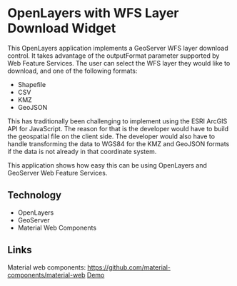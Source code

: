 # OpenLayers with WFS Layer Download Widget

This OpenLayers application implements a GeoServer WFS layer download control. It takes advantage of the outputFormat parameter supported by Web Feature Services. The user can select the WFS layer they would like to download, and one of the following formats:

- Shapefile
- CSV
- KMZ
- GeoJSON

This has traditionally been challenging to implement using the ESRI ArcGIS API for JavaScript. The reason for that is the developer would have to build the geospatial file on the client side. The developer would also have to handle transforming the data to WGS84 for the KMZ and GeoJSON formats if the data is not already in that coordinate system.

This application shows how easy this can be using OpenLayers and GeoServer Web Feature Services.

## Technology

- OpenLayers
- GeoServer
- Material Web Components

## Links

Material web components: https://github.com/material-components/material-web
[Demo](https://ol-gs-download-widget.pages.dev/)
